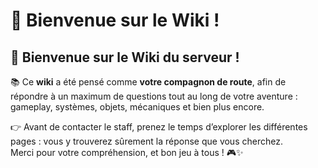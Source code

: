 # 🖖 Bienvenue sur le Wiki !

## 📘 Bienvenue sur le Wiki du serveur !

📚 Ce **wiki** a été pensé comme **votre compagnon de route**, afin de répondre à un maximum de questions tout au long de votre aventure : gameplay, systèmes, objets, mécaniques et bien plus encore.

👉 Avant de contacter le staff, prenez le temps d’explorer les différentes pages : vous y trouverez sûrement la réponse que vous cherchez.\
Merci pour votre compréhension, et bon jeu à tous ! 🎮✨
